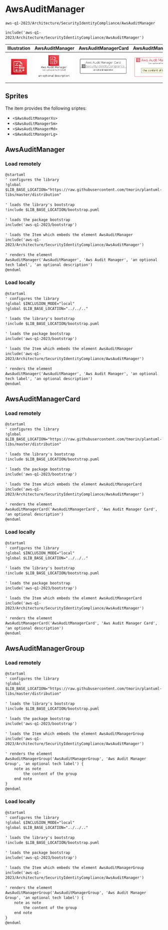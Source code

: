# AwsAuditManager


```text
aws-q1-2023/Architecture/SecurityIdentityCompliance/AwsAuditManager
```

```text
include('aws-q1-2023/Architecture/SecurityIdentityCompliance/AwsAuditManager')
```



| Illustration | AwsAuditManager | AwsAuditManagerCard | AwsAuditManagerGroup |
| :---: | :---: | :---: | :---: |
| ![illustration for Illustration](../../../aws-q1-2023/Architecture/SecurityIdentityCompliance/AwsAuditManager.png) | ![illustration for AwsAuditManager](../../../aws-q1-2023/Architecture/SecurityIdentityCompliance/AwsAuditManager.Local.png) | ![illustration for AwsAuditManagerCard](../../../aws-q1-2023/Architecture/SecurityIdentityCompliance/AwsAuditManagerCard.Local.png) | ![illustration for AwsAuditManagerGroup](../../../aws-q1-2023/Architecture/SecurityIdentityCompliance/AwsAuditManagerGroup.Local.png) |



## Sprites
The item provides the following sriptes:

- `<$AwsAuditManagerXs>`
- `<$AwsAuditManagerSm>`
- `<$AwsAuditManagerMd>`
- `<$AwsAuditManagerLg>`





## AwsAuditManager

### Load remotely
```plantuml
@startuml
' configures the library
!global $LIB_BASE_LOCATION="https://raw.githubusercontent.com/tmorin/plantuml-libs/master/distribution"

' loads the library's bootstrap
!include $LIB_BASE_LOCATION/bootstrap.puml

' loads the package bootstrap
include('aws-q1-2023/bootstrap')

' loads the Item which embeds the element AwsAuditManager
include('aws-q1-2023/Architecture/SecurityIdentityCompliance/AwsAuditManager')

' renders the element
AwsAuditManager('AwsAuditManager', 'Aws Audit Manager', 'an optional tech label', 'an optional description')
@enduml
```

### Load locally
```plantuml
@startuml
' configures the library
!global $INCLUSION_MODE="local"
!global $LIB_BASE_LOCATION="../../.."

' loads the library's bootstrap
!include $LIB_BASE_LOCATION/bootstrap.puml

' loads the package bootstrap
include('aws-q1-2023/bootstrap')

' loads the Item which embeds the element AwsAuditManager
include('aws-q1-2023/Architecture/SecurityIdentityCompliance/AwsAuditManager')

' renders the element
AwsAuditManager('AwsAuditManager', 'Aws Audit Manager', 'an optional tech label', 'an optional description')
@enduml
```

## AwsAuditManagerCard

### Load remotely
```plantuml
@startuml
' configures the library
!global $LIB_BASE_LOCATION="https://raw.githubusercontent.com/tmorin/plantuml-libs/master/distribution"

' loads the library's bootstrap
!include $LIB_BASE_LOCATION/bootstrap.puml

' loads the package bootstrap
include('aws-q1-2023/bootstrap')

' loads the Item which embeds the element AwsAuditManagerCard
include('aws-q1-2023/Architecture/SecurityIdentityCompliance/AwsAuditManager')

' renders the element
AwsAuditManagerCard('AwsAuditManagerCard', 'Aws Audit Manager Card', 'an optional description')
@enduml
```

### Load locally
```plantuml
@startuml
' configures the library
!global $INCLUSION_MODE="local"
!global $LIB_BASE_LOCATION="../../.."

' loads the library's bootstrap
!include $LIB_BASE_LOCATION/bootstrap.puml

' loads the package bootstrap
include('aws-q1-2023/bootstrap')

' loads the Item which embeds the element AwsAuditManagerCard
include('aws-q1-2023/Architecture/SecurityIdentityCompliance/AwsAuditManager')

' renders the element
AwsAuditManagerCard('AwsAuditManagerCard', 'Aws Audit Manager Card', 'an optional description')
@enduml
```

## AwsAuditManagerGroup

### Load remotely
```plantuml
@startuml
' configures the library
!global $LIB_BASE_LOCATION="https://raw.githubusercontent.com/tmorin/plantuml-libs/master/distribution"

' loads the library's bootstrap
!include $LIB_BASE_LOCATION/bootstrap.puml

' loads the package bootstrap
include('aws-q1-2023/bootstrap')

' loads the Item which embeds the element AwsAuditManagerGroup
include('aws-q1-2023/Architecture/SecurityIdentityCompliance/AwsAuditManager')

' renders the element
AwsAuditManagerGroup('AwsAuditManagerGroup', 'Aws Audit Manager Group', 'an optional tech label') {
    note as note
        the content of the group
    end note
}
@enduml
```

### Load locally
```plantuml
@startuml
' configures the library
!global $INCLUSION_MODE="local"
!global $LIB_BASE_LOCATION="../../.."

' loads the library's bootstrap
!include $LIB_BASE_LOCATION/bootstrap.puml

' loads the package bootstrap
include('aws-q1-2023/bootstrap')

' loads the Item which embeds the element AwsAuditManagerGroup
include('aws-q1-2023/Architecture/SecurityIdentityCompliance/AwsAuditManager')

' renders the element
AwsAuditManagerGroup('AwsAuditManagerGroup', 'Aws Audit Manager Group', 'an optional tech label') {
    note as note
        the content of the group
    end note
}
@enduml
```

